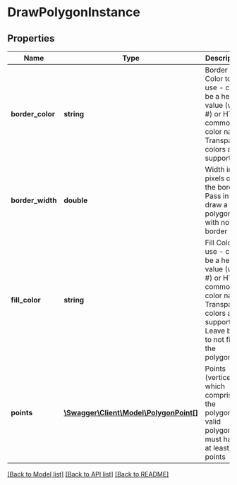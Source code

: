 # DrawPolygonInstance

## Properties
Name | Type | Description | Notes
------------ | ------------- | ------------- | -------------
**border_color** | **string** | Border Color to use - can be a hex value (with #) or HTML common color name.  Transparent colors are supported. | [optional] 
**border_width** | **double** | Width in pixels of the border.  Pass in 0 to draw a polygon with no border | [optional] 
**fill_color** | **string** | Fill Color to use - can be a hex value (with #) or HTML common color name.  Transparent colors are supported.  Leave blank to not fill the polygon. | [optional] 
**points** | [**\Swagger\Client\Model\PolygonPoint[]**](PolygonPoint.md) | Points (vertices) which comprise the polygon; valid polygons must have at least 3 points | [optional] 

[[Back to Model list]](../README.md#documentation-for-models) [[Back to API list]](../README.md#documentation-for-api-endpoints) [[Back to README]](../README.md)


